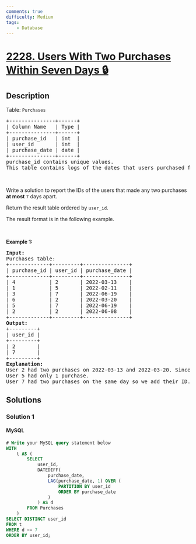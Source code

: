 ```yaml
---
comments: true
difficulty: Medium
tags:
    - Database
---
```


<!-- problem:start -->

# [2228. Users With Two Purchases Within Seven Days 🔒](https://leetcode.com/problems/users-with-two-purchases-within-seven-days)

## Description

<!-- description:start -->

<p>Table: <code>Purchases</code></p>

<pre>
+---------------+------+
| Column Name   | Type |
+---------------+------+
| purchase_id   | int  |
| user_id       | int  |
| purchase_date | date |
+---------------+------+
purchase_id contains unique values.
This table contains logs of the dates that users purchased from a certain retailer.
</pre>

<p>&nbsp;</p>

<p>Write a solution to report the IDs of the users that made any two purchases <strong>at most</strong> <code>7</code> days apart.</p>

<p>Return the result table ordered by <code>user_id</code>.</p>

<p>The result format is in the following example.</p>

<p>&nbsp;</p>
<p><strong class="example">Example 1:</strong></p>

<pre>
<strong>Input:</strong> 
Purchases table:
+-------------+---------+---------------+
| purchase_id | user_id | purchase_date |
+-------------+---------+---------------+
| 4           | 2       | 2022-03-13    |
| 1           | 5       | 2022-02-11    |
| 3           | 7       | 2022-06-19    |
| 6           | 2       | 2022-03-20    |
| 5           | 7       | 2022-06-19    |
| 2           | 2       | 2022-06-08    |
+-------------+---------+---------------+
<strong>Output:</strong> 
+---------+
| user_id |
+---------+
| 2       |
| 7       |
+---------+
<strong>Explanation:</strong> 
User 2 had two purchases on 2022-03-13 and 2022-03-20. Since the second purchase is within 7 days of the first purchase, we add their ID.
User 5 had only 1 purchase.
User 7 had two purchases on the same day so we add their ID.
</pre>

<!-- description:end -->

## Solutions

<!-- solution:start -->

### Solution 1

<!-- tabs:start -->

#### MySQL

```sql
# Write your MySQL query statement below
WITH
    t AS (
        SELECT
            user_id,
            DATEDIFF(
                purchase_date,
                LAG(purchase_date, 1) OVER (
                    PARTITION BY user_id
                    ORDER BY purchase_date
                )
            ) AS d
        FROM Purchases
    )
SELECT DISTINCT user_id
FROM t
WHERE d <= 7
ORDER BY user_id;
```

<!-- tabs:end -->

<!-- solution:end -->

<!-- problem:end -->
